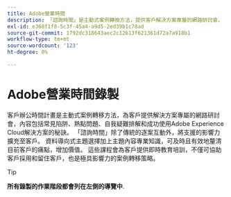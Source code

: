 ```yaml
---
title: Adobe營業時間
description: 「諮詢時間」是主動式案例轉換方法，提供客戶解決方案專屬的網路研討會。
exl-id: e368f1f8-5c3f-45a4-a9d5-2ed39b1c78ad
source-git-commit: 1792dc318643aec2c12613f621361d72a7a918b1
workflow-type: tm+mt
source-wordcount: '123'
ht-degree: 0%

---
```


# Adobe營業時間錄製

客戶辦公時間計畫是主動式案例轉移方法，為客戶提供解決方案專屬的網路研討會，內容包括常見陷阱、熱點問題、自我疑難排解和成功使用Adobe Experience Cloud解決方案的秘訣。 「諮詢時間」除了傳統的逐案互動外，將支援的影響力擴充至客戶。 資料導向式主題選擇加上主題內容專業知識，可及時且有效地釐清目前客戶的痛點，增加價值。 這些課程會為客戶提供即時教育培訓，不僅可協助客戶採用和留住客戶，也是極具影響力的案例轉移策略。

>[!TIP]
>
>**所有錄製的作業階段都會列在左側的導覽中**.

<!--

## Featured

<table>
  <tr>
   <td>
      <a href="2022/cross-channel.md">
      <img alt="Level up Your Cross-channel Marketing with Adobe [!DNL Campaign Classic]" src="assets/cross-channel.png"/>
      </a>
      <div>
         <a href="./2022/cross-channel.md"><strong>Level up Your Cross-channel Marketing with Adobe [!DNL Campaign Classic]</strong></a>
         <br/>
      </div>
   </td>
   <td>
      <a href="2022/integrations.md">
      <img alt="Adobe [!DNL Campaign] integrations with a marketing ecosystem" src="assets/integrations.png"/>
      </a>
      <div>
         <a href="./2022/integrations.md"><strong>Adobe [!DNL Campaign] integrations with a marketing ecosystem</strong></a>
         <br/>
      </div>
   </td>
   <td>
      <a href="2022/tips.md">
      <img alt="Time saving tips from a pro" src="./assets/tips.png"/>
      </a>
      <div>
         <a href="2022/tips.md"><strong>Time saving tips from a pro</strong></a>
         <br/>
      </div>
   </td>
</table>

-->

